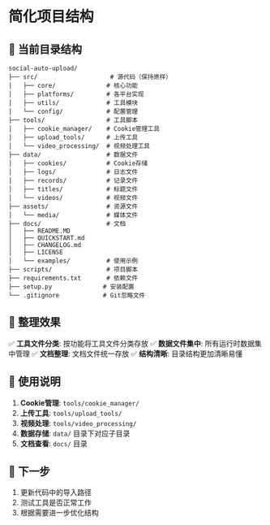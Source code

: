 # 简化项目结构

## 📁 当前目录结构

```
social-auto-upload/
├── src/                    # 源代码（保持原样）
│   ├── core/              # 核心功能
│   ├── platforms/         # 各平台实现
│   ├── utils/             # 工具模块
│   └── config/            # 配置管理
├── tools/                 # 工具脚本
│   ├── cookie_manager/    # Cookie管理工具
│   ├── upload_tools/      # 上传工具
│   └── video_processing/  # 视频处理工具
├── data/                  # 数据文件
│   ├── cookies/           # Cookie存储
│   ├── logs/              # 日志文件
│   ├── records/           # 记录文件
│   ├── titles/            # 标题文件
│   └── videos/            # 视频文件
├── assets/                # 资源文件
│   └── media/             # 媒体文件
├── docs/                  # 文档
│   ├── README.MD
│   ├── QUICKSTART.md
│   ├── CHANGELOG.md
│   ├── LICENSE
│   └── examples/          # 使用示例
├── scripts/               # 项目脚本
├── requirements.txt       # 依赖文件
├── setup.py              # 安装配置
└── .gitignore            # Git忽略文件
```

## 🎯 整理效果

✅ **工具文件分类**: 按功能将工具文件分类存放
✅ **数据文件集中**: 所有运行时数据集中管理
✅ **文档整理**: 文档文件统一存放
✅ **结构清晰**: 目录结构更加清晰易懂

## 📝 使用说明

1. **Cookie管理**: `tools/cookie_manager/`
2. **上传工具**: `tools/upload_tools/`
3. **视频处理**: `tools/video_processing/`
4. **数据存储**: `data/` 目录下对应子目录
5. **文档查看**: `docs/` 目录

## 🔄 下一步

1. 更新代码中的导入路径
2. 测试工具是否正常工作
3. 根据需要进一步优化结构
